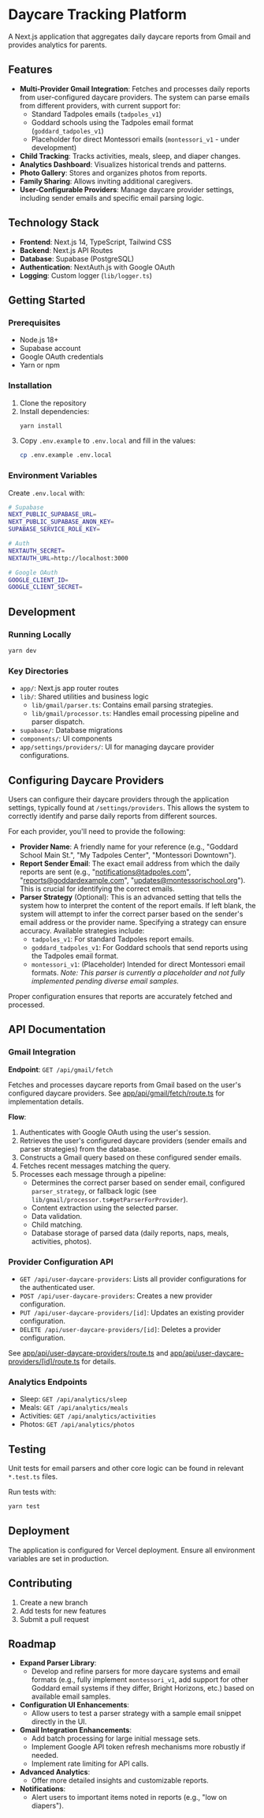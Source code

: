 # Daycare Tracking Platform

A Next.js application that aggregates daily daycare reports from Gmail and provides analytics for parents.

## Features

- **Multi-Provider Gmail Integration**: Fetches and processes daily reports from user-configured daycare providers. The system can parse emails from different providers, with current support for:
    - Standard Tadpoles emails (`tadpoles_v1`)
    - Goddard schools using the Tadpoles email format (`goddard_tadpoles_v1`)
    - Placeholder for direct Montessori emails (`montessori_v1` - under development)
- **Child Tracking**: Tracks activities, meals, sleep, and diaper changes.
- **Analytics Dashboard**: Visualizes historical trends and patterns.
- **Photo Gallery**: Stores and organizes photos from reports.
- **Family Sharing**: Allows inviting additional caregivers.
- **User-Configurable Providers**: Manage daycare provider settings, including sender emails and specific email parsing logic.

## Technology Stack

- **Frontend**: Next.js 14, TypeScript, Tailwind CSS
- **Backend**: Next.js API Routes
- **Database**: Supabase (PostgreSQL)
- **Authentication**: NextAuth.js with Google OAuth
- **Logging**: Custom logger (`lib/logger.ts`)

## Getting Started

### Prerequisites

- Node.js 18+
- Supabase account
- Google OAuth credentials
- Yarn or npm

### Installation

1. Clone the repository
2. Install dependencies:
   ```bash
   yarn install
   ```
3. Copy `.env.example` to `.env.local` and fill in the values:
   ```bash
   cp .env.example .env.local
   ```

### Environment Variables

Create `.env.local` with:

```bash
# Supabase
NEXT_PUBLIC_SUPABASE_URL=
NEXT_PUBLIC_SUPABASE_ANON_KEY=
SUPABASE_SERVICE_ROLE_KEY=

# Auth
NEXTAUTH_SECRET=
NEXTAUTH_URL=http://localhost:3000

# Google OAuth
GOOGLE_CLIENT_ID=
GOOGLE_CLIENT_SECRET=
```

## Development

### Running Locally

```bash
yarn dev
```

### Key Directories

- `app/`: Next.js app router routes
- `lib/`: Shared utilities and business logic
  - `lib/gmail/parser.ts`: Contains email parsing strategies.
  - `lib/gmail/processor.ts`: Handles email processing pipeline and parser dispatch.
- `supabase/`: Database migrations
- `components/`: UI components
- `app/settings/providers/`: UI for managing daycare provider configurations.

## Configuring Daycare Providers

Users can configure their daycare providers through the application settings, typically found at `/settings/providers`. This allows the system to correctly identify and parse daily reports from different sources.

For each provider, you'll need to provide the following:

-   **Provider Name**: A friendly name for your reference (e.g., "Goddard School Main St.", "My Tadpoles Center", "Montessori Downtown").
-   **Report Sender Email**: The exact email address from which the daily reports are sent (e.g., "notifications@tadpoles.com", "reports@goddardexample.com", "updates@montessorischool.org"). This is crucial for identifying the correct emails.
-   **Parser Strategy** (Optional): This is an advanced setting that tells the system how to interpret the content of the report emails. If left blank, the system will attempt to infer the correct parser based on the sender's email address or the provider name. Specifying a strategy can ensure accuracy. Available strategies include:
    *   `tadpoles_v1`: For standard Tadpoles report emails.
    *   `goddard_tadpoles_v1`: For Goddard schools that send reports using the Tadpoles email format.
    *   `montessori_v1`: (Placeholder) Intended for direct Montessori email formats. *Note: This parser is currently a placeholder and not fully implemented pending diverse email samples.*

Proper configuration ensures that reports are accurately fetched and processed.

## API Documentation

### Gmail Integration

**Endpoint**: `GET /api/gmail/fetch`

Fetches and processes daycare reports from Gmail based on the user's configured daycare providers. See [app/api/gmail/fetch/route.ts](app/api/gmail/fetch/route.ts) for implementation details.

**Flow**:
1. Authenticates with Google OAuth using the user's session.
2. Retrieves the user's configured daycare providers (sender emails and parser strategies) from the database.
3. Constructs a Gmail query based on these configured sender emails.
4. Fetches recent messages matching the query.
5. Processes each message through a pipeline:
   - Determines the correct parser based on sender email, configured `parser_strategy`, or fallback logic (see `lib/gmail/processor.ts#getParserForProvider`).
   - Content extraction using the selected parser.
   - Data validation.
   - Child matching.
   - Database storage of parsed data (daily reports, naps, meals, activities, photos).

### Provider Configuration API

- `GET /api/user-daycare-providers`: Lists all provider configurations for the authenticated user.
- `POST /api/user-daycare-providers`: Creates a new provider configuration.
- `PUT /api/user-daycare-providers/[id]`: Updates an existing provider configuration.
- `DELETE /api/user-daycare-providers/[id]`: Deletes a provider configuration.

See [app/api/user-daycare-providers/route.ts](app/api/user-daycare-providers/route.ts) and [app/api/user-daycare-providers/[id]/route.ts](app/api/user-daycare-providers/[id]/route.ts) for details.

### Analytics Endpoints

- Sleep: `GET /api/analytics/sleep`
- Meals: `GET /api/analytics/meals`
- Activities: `GET /api/analytics/activities`
- Photos: `GET /api/analytics/photos`

## Testing

Unit tests for email parsers and other core logic can be found in relevant `*.test.ts` files.

Run tests with:

```bash
yarn test
```

## Deployment

The application is configured for Vercel deployment. Ensure all environment variables are set in production.

## Contributing

1. Create a new branch
2. Add tests for new features
3. Submit a pull request

## Roadmap

- **Expand Parser Library**:
    - Develop and refine parsers for more daycare systems and email formats (e.g., fully implement `montessori_v1`, add support for other Goddard email systems if they differ, Bright Horizons, etc.) based on available email samples.
- **Configuration UI Enhancements**:
    - Allow users to test a parser strategy with a sample email snippet directly in the UI.
- **Gmail Integration Enhancements**:
    - Add batch processing for large initial message sets.
    - Implement Google API token refresh mechanisms more robustly if needed.
    - Implement rate limiting for API calls.
- **Advanced Analytics**:
    - Offer more detailed insights and customizable reports.
- **Notifications**:
    - Alert users to important items noted in reports (e.g., "low on diapers").

